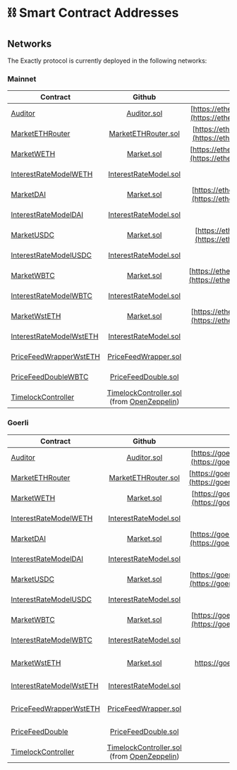 # ⛓ Smart Contract Addresses

## Networks

The Exactly protocol is currently deployed in the following networks:

### Mainnet

| Contract                                                                          |                                                                                              Github                                                                                             |                                                                    Proxy Address                                                                   | Implementation Address                                                                                                                             |
| --------------------------------------------------------------------------------- | :---------------------------------------------------------------------------------------------------------------------------------------------------------------------------------------------: | :------------------------------------------------------------------------------------------------------------------------------------------------: | -------------------------------------------------------------------------------------------------------------------------------------------------- |
| [Auditor](protocol/auditor.md)                                                    |                                                   [Auditor.sol](https://github.com/exactly-protocol/protocol/blob/main/contracts/Auditor.sol)                                                   | [https://etherscan.io/address/0x310a2694521f75c7b2b64b5937c16ce65c3efe01](https://etherscan.io/address/0x310a2694521f75c7b2b64b5937c16ce65c3efe01) | [https://etherscan.io/address/0xaeb62e6f27bc103702e7bc879ae98bcea56f027e](https://etherscan.io/address/0xaeb62e6f27bc103702e7bc879ae98bcea56f027e) |
| [MarketETHRouter](protocol/marketethrouter.md)                                    |                                           [MarketETHRouter.sol](https://github.com/exactly-protocol/protocol/blob/main/contracts/MarketETHRouter.sol)                                           | [https://etherscan.io/address/0x29babff3eba7b517a75109ea8fd6d1eab4a10258](https://etherscan.io/address/0x29babff3eba7b517a75109ea8fd6d1eab4a10258) | [https://etherscan.io/address/0x884988e0bfb0d6a18f664329acd0402b2fb6056c](https://etherscan.io/address/0x884988e0bfb0d6a18f664329acd0402b2fb6056c) |
| [MarketWETH](protocol/market/)                                                    |                                                    [Market.sol](https://github.com/exactly-protocol/protocol/blob/main/contracts/Market.sol)                                                    | [https://etherscan.io/address/0xc4d4500326981eacd020e20a81b1c479c161c7ef](https://etherscan.io/address/0xc4d4500326981eacd020e20a81b1c479c161c7ef) | [https://etherscan.io/address/0x22ab31Cd55130435b5efBf9224b6a9d5EC36533F](https://etherscan.io/address/0x22ab31Cd55130435b5efBf9224b6a9d5EC36533F) |
| [InterestRateModelWETH](protocol/interestratemodel.md)                            |                                         [InterestRateModel.sol](https://github.com/exactly-protocol/protocol/blob/main/contracts/InterestRateModel.sol)                                         |                                                                   Doesn't apply.                                                                   | [https://etherscan.io/address/0x7Bf6D7aD79e14152FaD7F48c3cEbD796a01D57fD](https://etherscan.io/address/0x7Bf6D7aD79e14152FaD7F48c3cEbD796a01D57fD) |
| [MarketDAI](protocol/market/)                                                     |                                                    [Market.sol](https://github.com/exactly-protocol/protocol/blob/main/contracts/Market.sol)                                                    | [https://etherscan.io/address/0x163538e22f4d38c1eb21b79939f3d2ee274198ff](https://etherscan.io/address/0x163538e22f4d38c1eb21b79939f3d2ee274198ff) | [https://etherscan.io/address/0x62C3094b7B725396B3b42BcC58Ec25Bc31985069](https://etherscan.io/address/0x62C3094b7B725396B3b42BcC58Ec25Bc31985069) |
| [InterestRateModelDAI](protocol/interestratemodel.md)                             |                                         [InterestRateModel.sol](https://github.com/exactly-protocol/protocol/blob/main/contracts/InterestRateModel.sol)                                         |                                                                   Doesn't apply.                                                                   | [https://etherscan.io/address/0x70ea56405e79d3ef943c276371F596717D2D9f5a](https://etherscan.io/address/0x70ea56405e79d3ef943c276371F596717D2D9f5a) |
| [MarketUSDC](protocol/market/)                                                    |                                                    [Market.sol](https://github.com/exactly-protocol/protocol/blob/main/contracts/Market.sol)                                                    | [https://etherscan.io/address/0x660e2fc185a9ffe722af253329ceaad4c9f6f928](https://etherscan.io/address/0x660e2fc185a9ffe722af253329ceaad4c9f6f928) | [https://etherscan.io/address/0x6cE126e0b419F1FD6Ea76202204CbdF16C2D1783](https://etherscan.io/address/0x6cE126e0b419F1FD6Ea76202204CbdF16C2D1783) |
| [InterestRateModelUSDC](protocol/interestratemodel.md)                            |                                         [InterestRateModel.sol](https://github.com/exactly-protocol/protocol/blob/main/contracts/InterestRateModel.sol)                                         |                                                                   Doesn't apply.                                                                   | [https://etherscan.io/address/0xf8f563E33973d1Bdd6c768132BC431EA7A7B56fa](https://etherscan.io/address/0xf8f563E33973d1Bdd6c768132BC431EA7A7B56fa) |
| [MarketWBTC](protocol/market/)                                                    |                                                    [Market.sol](https://github.com/exactly-protocol/protocol/blob/main/contracts/Market.sol)                                                    | [https://etherscan.io/address/0x8644c0fded361d1920e068ba4b09996e26729435](https://etherscan.io/address/0x8644c0fded361d1920e068ba4b09996e26729435) | [https://etherscan.io/address/0xB045AcF3e2C3de6AEB4428FD6625E4F53c7Ad2cF](https://etherscan.io/address/0xB045AcF3e2C3de6AEB4428FD6625E4F53c7Ad2cF) |
| [InterestRateModelWBTC](protocol/interestratemodel.md)                            |                                         [InterestRateModel.sol](https://github.com/exactly-protocol/protocol/blob/main/contracts/InterestRateModel.sol)                                         |                                                                   Doesn't apply.                                                                   | [https://etherscan.io/address/0xC91DC7A797cd5FBCf6F334C792a2b24EFf55292C](https://etherscan.io/address/0xC91DC7A797cd5FBCf6F334C792a2b24EFf55292C) |
| [MarketWstETH](protocol/market/)                                                  |                                                    [Market.sol](https://github.com/exactly-protocol/protocol/blob/main/contracts/Market.sol)                                                    | [https://etherscan.io/address/0x3843c41da1d7909c86fad51c47b9a97cf62a29e1](https://etherscan.io/address/0x3843c41da1d7909c86fad51c47b9a97cf62a29e1) | [https://etherscan.io/address/0xFFf4fE4AF99Dd3A1C9Ac637c71aE2685A5358818](https://etherscan.io/address/0xFFf4fE4AF99Dd3A1C9Ac637c71aE2685A5358818) |
| [InterestRateModelWstETH](protocol/interestratemodel.md)                          |                                         [InterestRateModel.sol](https://github.com/exactly-protocol/protocol/blob/main/contracts/InterestRateModel.sol)                                         |                                                                   Doesn't apply.                                                                   | [https://etherscan.io/address/0xBd9c70db872fdd9029EE5fA2a0eA30EAbF7a1583](https://etherscan.io/address/0xBd9c70db872fdd9029EE5fA2a0eA30EAbF7a1583) |
| [PriceFeedWrapperWstETH](protocol/pricefeedwrapper.md)                            |                                          [PriceFeedWrapper.sol](https://github.com/exactly-protocol/protocol/blob/main/contracts/PriceFeedWrapper.sol)                                          |                                                                   Doesn't apply.                                                                   | [https://etherscan.io/address/0x48304b3ab7f906ede1e9008c9b41a9528c26859f](https://etherscan.io/address/0x48304b3ab7f906ede1e9008c9b41a9528c26859f) |
| [PriceFeedDouble](price-feeds.md)[WBTC](protocol/pricefeeddouble.md)              |                                           [PriceFeedDouble.sol](https://github.com/exactly-protocol/protocol/blob/main/contracts/PriceFeedDouble.sol)                                           |                                                                   Doesn't apply.                                                                   | [https://etherscan.io/address/0xb92e0a6e56d60aed6b99c21350d9de56ca8c648f](https://etherscan.io/address/0xb92e0a6e56d60aed6b99c21350d9de56ca8c648f) |
| [TimelockController](https://docs.openzeppelin.com/defender/guide-timelock-roles) | [TimelockController.sol](https://github.com/OpenZeppelin/openzeppelin-contracts/blob/master/contracts/governance/TimelockController.sol) (from [OpenZeppelin](https://github.com/OpenZeppelin)) |                                                                   Doesn't apply.                                                                   | [https://etherscan.io/address/0x92024c4bda9da602b711b9abb610d072018eb58b](https://etherscan.io/address/0x92024c4bda9da602b711b9abb610d072018eb58b) |

### Goerli

| Contract                                                                          |                                                                                              Github                                                                                             |                                                                                      Proxy Address                                                                                     | Implementation Address                                                                                                                                                                 |
| --------------------------------------------------------------------------------- | :---------------------------------------------------------------------------------------------------------------------------------------------------------------------------------------------: | :------------------------------------------------------------------------------------------------------------------------------------------------------------------------------------: | -------------------------------------------------------------------------------------------------------------------------------------------------------------------------------------- |
| [Auditor](protocol/auditor.md)                                                    |                                                   [Auditor.sol](https://github.com/exactly-protocol/protocol/blob/main/contracts/Auditor.sol)                                                   |            [https://goerli.etherscan.io/address/0xb957a4aa46f859b14c745b8356c28b8361319fab](https://goerli.etherscan.io/address/0xb957a4aa46f859b14c745b8356c28b8361319fab)            | [https://goerli.etherscan.io/address/0x734e2abad752193b5cd9bc3894dda4e4a9dc6116](https://goerli.etherscan.io/address/0x734e2abad752193b5cd9bc3894dda4e4a9dc6116)                       |
| [MarketETHRouter](protocol/marketethrouter.md)                                    |                                           [MarketETHRouter.sol](https://github.com/exactly-protocol/protocol/blob/main/contracts/MarketETHRouter.sol)                                           |            [https://goerli.etherscan.io/address/0x4d897583ea1f121826569059681a04e490a9680d](https://goerli.etherscan.io/address/0x4d897583ea1f121826569059681a04e490a9680d)            | [https://goerli.etherscan.io/address/0xd588e11b7089300fbf08b4222b906ed53c199976](https://goerli.etherscan.io/address/0xd588e11b7089300fbf08b4222b906ed53c199976)                       |
| [MarketWETH](protocol/market/)                                                    |                                                    [Market.sol](https://github.com/exactly-protocol/protocol/blob/main/contracts/Market.sol)                                                    |            [https://goerli.etherscan.io/address/0x72795c6f67783bb35c23164a0b54f9de0f46c2da](https://goerli.etherscan.io/address/0x72795c6f67783bb35c23164a0b54f9de0f46c2da)            | [https://goerli.etherscan.io/address/0x922474Da73c3E46B37B936d27B5563531Ec6A929](https://goerli.etherscan.io/address/0x922474Da73c3E46B37B936d27B5563531Ec6A929)                       |
| [InterestRateModelWETH](protocol/interestratemodel.md)                            |                                         [InterestRateModel.sol](https://github.com/exactly-protocol/protocol/blob/main/contracts/InterestRateModel.sol)                                         |                                                                                     Doesn't apply.                                                                                     | [https://goerli.etherscan.io/address/0x14cCe6593073300E1d86A349E115AC23bB13D3f1](https://goerli.etherscan.io/address/0x14cCe6593073300E1d86A349E115AC23bB13D3f1)                       |
| [MarketDAI](protocol/market/)                                                     |                                                    [Market.sol](https://github.com/exactly-protocol/protocol/blob/main/contracts/Market.sol)                                                    |            [https://goerli.etherscan.io/address/0xcf830a26cb28e499d5e7346eb668821933ecb452](https://goerli.etherscan.io/address/0xcf830a26cb28e499d5e7346eb668821933ecb452)            | [https://goerli.etherscan.io/address/0x77A6df461d6A82aC99Da7e90d3D63932CfCD2C15](https://goerli.etherscan.io/address/0x77A6df461d6A82aC99Da7e90d3D63932CfCD2C15)                       |
| [InterestRateModelDAI](protocol/interestratemodel.md)                             |                                         [InterestRateModel.sol](https://github.com/exactly-protocol/protocol/blob/main/contracts/InterestRateModel.sol)                                         |                                                                                     Doesn't apply.                                                                                     | [https://goerli.etherscan.io/address/0xE3D06C3696126Ecddf6589B9cfc3B54265ee3dc9](https://goerli.etherscan.io/address/0xE3D06C3696126Ecddf6589B9cfc3B54265ee3dc9)                       |
| [MarketUSDC](protocol/market/)                                                    |                                                    [Market.sol](https://github.com/exactly-protocol/protocol/blob/main/contracts/Market.sol)                                                    |            [https://goerli.etherscan.io/address/0x22ba6b356303ad14b3da2e1e268dadcb07352c43](https://goerli.etherscan.io/address/0x22ba6b356303ad14b3da2e1e268dadcb07352c43)            | [https://goerli.etherscan.io/address/0x2c29B239f0f671b80E4478F4e2F3a328e280a6C6](https://goerli.etherscan.io/address/0x2c29B239f0f671b80E4478F4e2F3a328e280a6C6)                       |
| [InterestRateModelUSDC](protocol/interestratemodel.md)                            |                                         [InterestRateModel.sol](https://github.com/exactly-protocol/protocol/blob/main/contracts/InterestRateModel.sol)                                         |                                                                                     Doesn't apply.                                                                                     | [https://goerli.etherscan.io/address/0xBCf6758cd9bdfbd323810f7DaFBAD0C0F714bb4A](https://goerli.etherscan.io/address/0xBCf6758cd9bdfbd323810f7DaFBAD0C0F714bb4A)                       |
| [MarketWBTC](protocol/market/)                                                    |                                                    [Market.sol](https://github.com/exactly-protocol/protocol/blob/main/contracts/Market.sol)                                                    |            [https://goerli.etherscan.io/address/0x2056256190ed2f7e72f54cad73fdb37610974de0](https://goerli.etherscan.io/address/0x2056256190ed2f7e72f54cad73fdb37610974de0)            | [https://goerli.etherscan.io/address/0xa36FaDdBf12482ae402ca9EDD7C11fA2a40C731e](https://goerli.etherscan.io/address/0xa36FaDdBf12482ae402ca9EDD7C11fA2a40C731e)                       |
| [InterestRateModelWBTC](protocol/interestratemodel.md)                            |                                         [InterestRateModel.sol](https://github.com/exactly-protocol/protocol/blob/main/contracts/InterestRateModel.sol)                                         |                                                                                     Doesn't apply.                                                                                     | [https://goerli.etherscan.io/address/0xe42d97A97918B33842E0C94E553fd17D26d32681](https://goerli.etherscan.io/address/0xe42d97A97918B33842E0C94E553fd17D26d32681)                       |
| [MarketWstETH](protocol/market/)                                                  |                                                    [Market.sol](https://github.com/exactly-protocol/protocol/blob/main/contracts/Market.sol)                                                    | <p><a href="https://goerli.etherscan.io/address/0x0d337f4d28abd8f542ed1cf0d5d45e32db3e95c1">https://goerli.etherscan.io/address/0x0d337f4d28abd8f542ed1cf0d5d45e32db3e95c1</a><br></p> | [https://goerli.etherscan.io/address/0x28a8204CF24bFF6777210364897C4B68Be39EB99](https://goerli.etherscan.io/address/0x28a8204CF24bFF6777210364897C4B68Be39EB99)                       |
| [InterestRateModelWstETH](protocol/interestratemodel.md)                          |                                         [InterestRateModel.sol](https://github.com/exactly-protocol/protocol/blob/main/contracts/InterestRateModel.sol)                                         |                                                                                     Doesn't apply.                                                                                     | [https://goerli.etherscan.io/address/0x8cA9Bb05f6a9CDf3412d64C25907358686277E5c](https://goerli.etherscan.io/address/0x8cA9Bb05f6a9CDf3412d64C25907358686277E5c)                       |
| [PriceFeedWrapperWstETH](protocol/pricefeedwrapper.md)                            |                                          [PriceFeedWrapper.sol](https://github.com/exactly-protocol/protocol/blob/main/contracts/PriceFeedWrapper.sol)                                          |                                                                                     Doesn't apply.                                                                                     | <p><a href="https://goerli.etherscan.io/address/0x24a48d2d213fae48c13158247d418f3e5d715021">https://goerli.etherscan.io/address/0x24a48d2d213fae48c13158247d418f3e5d715021</a><br></p> |
| [PriceFeedDouble](price-feeds.md)                                                 |                                           [PriceFeedDouble.sol](https://github.com/exactly-protocol/protocol/blob/main/contracts/PriceFeedDouble.sol)                                           |                                                                                     Doesn't apply.                                                                                     | [https://goerli.etherscan.io/address/0x8cc77b081dd126cecc3c60ba0fa697d456226855](https://goerli.etherscan.io/address/0x8cc77b081dd126cecc3c60ba0fa697d456226855)                       |
| [TimelockController](https://docs.openzeppelin.com/defender/guide-timelock-roles) | [TimelockController.sol](https://github.com/OpenZeppelin/openzeppelin-contracts/blob/master/contracts/governance/TimelockController.sol) (from [OpenZeppelin](https://github.com/OpenZeppelin)) |                                                                                     Doesn't apply.                                                                                     | [https://goerli.etherscan.io/address/0xaefcdbd18eabe4d6bd769d6ad649a18a9b9ec60e](https://goerli.etherscan.io/address/0xaefcdbd18eabe4d6bd769d6ad649a18a9b9ec60e)                       |

